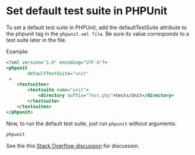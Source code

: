 # Set default test suite in PHPUnit 

To set a default test suite in PHPUnit, add the defaultTestSuite attribute to the phpunit tag in the `phpunit.xml file`. Be sure its value corresponds to a test suite later in the file.

Example:

```xml
<?xml version="1.0" encoding="UTF-8"?>
<phpunit
        defaultTestSuite="unit"
 >
    <testsuites>
        <testsuite name="unit">
            <directory suffix="Test.php">tests/Unit</directory>
        </testsuite>
    </testsuites>
</phpunit>
```

Now, to run the default test suite, just run `phpunit` without arguments:

```bash
phpunit
```

See the this [Stack Overflow discussion](https://stackoverflow.com/questions/37820193/running-a-single-testsuite-by-default-in-phpunit) for discussion. 



